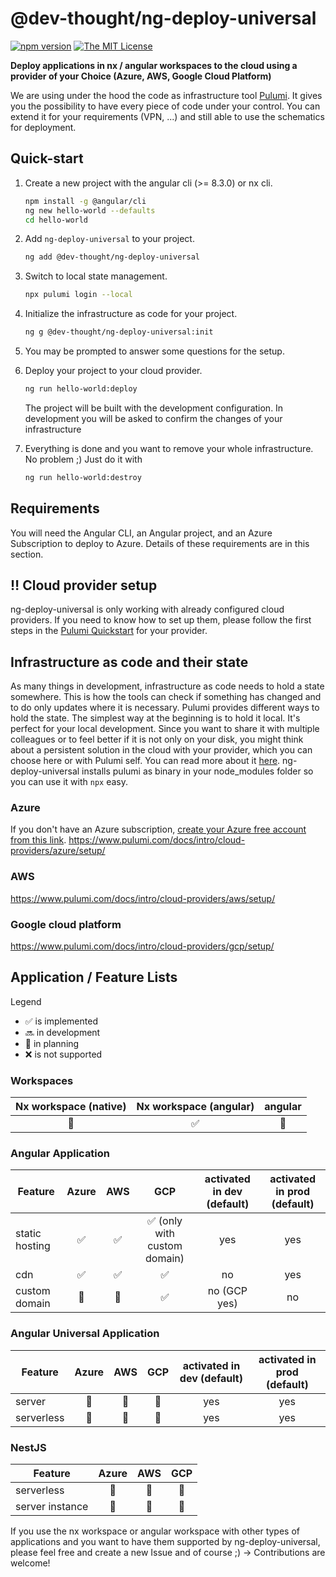 # @dev-thought/ng-deploy-universal

[![npm version](https://badge.fury.io/js/%40dev-thought%2Fng-deploy-universal.svg)](https://www.npmjs.com/package/@dev-thought/ng-deploy-universal)
[![The MIT License](https://img.shields.io/badge/license-MIT-orange.svg?color=blue&style=flat-square)](http://opensource.org/licenses/MIT)

**Deploy applications in nx / angular workspaces to the cloud using a provider of your Choice (Azure, AWS, Google Cloud Platform)**

We are using under the hood the code as infrastructure tool [Pulumi](https://www.pulumi.com/). It gives you the possibility to have every piece of code under your control. You can extend it for your requirements (VPN, ...) and still able to use the schematics for deployment.

## Quick-start <a name="quickstart"></a>

1. Create a new project with the angular cli (>= 8.3.0) or nx cli.

   ```sh
   npm install -g @angular/cli
   ng new hello-world --defaults
   cd hello-world
   ```

1. Add `ng-deploy-universal` to your project.

   ```sh
   ng add @dev-thought/ng-deploy-universal
   ```

1. Switch to local state management.

   ```sh
   npx pulumi login --local
   ```

1. Initialize the infrastructure as code for your project.

   ```sh
   ng g @dev-thought/ng-deploy-universal:init
   ```

1. You may be prompted to answer some questions for the setup.

1. Deploy your project to your cloud provider.

   ```sh
   ng run hello-world:deploy
   ```

   The project will be built with the development configuration.
   In development you will be asked to confirm the changes of your infrastructure

1. Everything is done and you want to remove your whole infrastructure. No problem ;) Just do it with

   ```sh
   ng run hello-world:destroy
   ```
   
## Requirements

You will need the Angular CLI, an Angular project, and an Azure Subscription to deploy to Azure. Details of these requirements are in this section.

## :bangbang: Cloud provider setup

ng-deploy-universal is only working with already configured cloud providers. If you need to know how to set up them, please follow the first steps in the [Pulumi Quickstart](https://www.pulumi.com/docs/get-started/) for your provider.

## Infrastructure as code and their state

As many things in development, infrastructure as code needs to hold a state somewhere. This is how the tools can check if something has changed and to do only updates where it is necessary. Pulumi provides different ways to hold the state.
The simplest way at the beginning is to hold it local. It's perfect for your local development. Since you want to share it with multiple colleagues or to feel better if it is not only on your disk, you might think about a persistent solution in the cloud with your provider, which you can choose here or with Pulumi self. You can read more about it [here](https://www.pulumi.com/docs/reference/cli/pulumi_login/).
ng-deploy-universal installs pulumi as binary in your node_modules folder so you can use it with `npx` easy.

### Azure

If you don't have an Azure subscription, [create your Azure free account from this link](https://azure.microsoft.com/en-us/free/?WT.mc_id=ng_deploy_azure-github-cxa).
https://www.pulumi.com/docs/intro/cloud-providers/azure/setup/

### AWS

https://www.pulumi.com/docs/intro/cloud-providers/aws/setup/

### Google cloud platform

https://www.pulumi.com/docs/intro/cloud-providers/gcp/setup/

## Application / Feature Lists

Legend

- :white_check_mark: is implemented
- :soon: in development
- :calendar: in planning
- :x: is not supported

### Workspaces

| Nx workspace (native) | Nx workspace (angular) |  angular   |
| :-------------------: | :--------------------: | :--------: |
|      :calendar:       |   :white_check_mark:   | :calendar: |

### Angular Application

| Feature        |       Azure        |        AWS         |                     GCP                      | activated in dev (default) | activated in prod (default) |
| -------------- | :----------------: | :----------------: | :------------------------------------------: | :------------------------: | :-------------------------: |
| static hosting | :white_check_mark: | :white_check_mark: | :white_check_mark: (only with custom domain) |            yes             |             yes             |
| cdn            | :white_check_mark: | :white_check_mark: |              :white_check_mark:              |             no             |             yes             |
| custom domain  |     :calendar:     |     :calendar:     |              :white_check_mark:              |        no (GCP yes)        |             no              |

### Angular Universal Application

| Feature    |   Azure    |    AWS     |    GCP     | activated in dev (default) | activated in prod (default) |
| ---------- | :--------: | :--------: | :--------: | :------------------------: | :-------------------------: |
| server     | :calendar: | :calendar: | :calendar: |            yes             |             yes             |
| serverless | :calendar: | :calendar: | :calendar: |            yes             |             yes             |

### NestJS

| Feature         |   Azure    |    AWS     |    GCP     |
| --------------- | :--------: | :--------: | :--------: |
| serverless      | :calendar: | :calendar: | :calendar: |
| server instance | :calendar: | :calendar: | :calendar: |

If you use the nx workspace or angular workspace with other types of applications and you want to have them supported by ng-deploy-universal, please feel free and create a new Issue and of course ;) -> Contributions are welcome!

